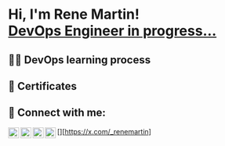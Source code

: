 <h1>Hi, I'm Rene Martin! <br/><a href="https://github.com/renekuda38">DevOps Engineer in progress...</a>

<h2>👨‍💻 DevOps learning process</h2>

<!-- <b>🧪 Creating a HomeLab</b>
  - [Praciting DS & Algos in Python](https://github.com/joshmadakor1/Algorithms-Practice)
- <b>Data Structures and Algorithms Practice (AlgoExpert)</b>
  - [Praciting DS & Algos in Python](https://github.com/joshmadakor1/Algorithms-Practice)


<h2>📺 Popular YouTube Videos</h2>

- [How to get into Cybersecurity Starting From Zero](https://www.youtube.com/watch?v=a83ASGn_V_s)
-->

<h2>📃 Certificates</h2>

<h2> 🤳 Connect with me:</h2>

[<img align="left" alt="ReneMartinKuda | YouTube" width="22px" src="https://cdn.jsdelivr.net/npm/simple-icons@v3/icons/youtube.svg" />][youtube]
[<img align="left" alt="ReneMartinKuda | Twitter" width="22px" src="https://cdn.jsdelivr.net/npm/simple-icons@v3/icons/twitter.svg" />][https://x.com/_renemartin]
[<img align="left" alt="ReneMartinKuda | LinkedIn" width="22px" src="https://cdn.jsdelivr.net/npm/simple-icons@v3/icons/linkedin.svg" />][linkedin]
[<img align="left" alt="ReneMartinKuda | Instagram" width="22px" src="https://cdn.jsdelivr.net/npm/simple-icons@v3/icons/instagram.svg" />][instagram]

[twitter]: https://twitter.com/joshmadakor
[youtube]: https://www.youtube.com/c/joshmadakor
[instagram]: https://www.instagram.com/joshmadakor/
[linkedin]: https://linkedin.com/in/joshmadakor
